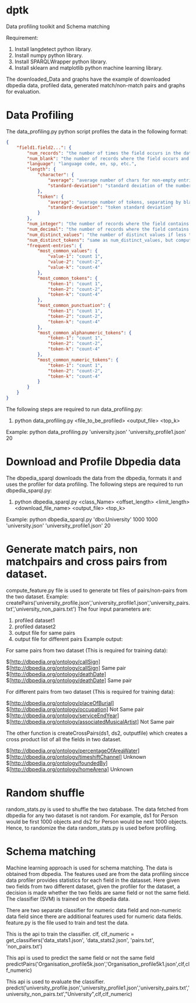 # dptk
Data profiling toolkit and Schema matching

Requirement:
1) Install langdetect python library.
2) Install numpy python library.
3) Install SPARQLWrapper python library.
4) Install sklearn and matplotlib python machine learning library.

The downloaded_Data and graphs have the example of downloaded dbpedia data, profiled data, generated match/non-match pairs and graphs for evaluation.

# Data Profiling
The data_profiling.py python script profiles the data in the following format:

```json
{
	"field1.field2...": {
		"num_records": "the number of times the field occurs in the dataset",
		"num_blank": "the number of records where the field occurs and has a blank value (after stripping)",
		"language": "language code, en, sp, etc.",
		"length": {
			"character": {
				"average": "average number of chars for non-empty entries",
				"standard-deviation": "standard deviation of the number of chars for non-empty entries"
			},
			"token": {
				"average": "average number of tokens, separating by blank and punctuation",
				"standard-deviation": "token standard deviation"
			}
		},
		"num_integer": "the number of records where the field contains an integer",
		"num_decimal": "the number of records where the field contains a decimal number",
		"num_distinct_values": "the number of distinct values if less than a given parameter K, -1 if number of distinct values is more than K",
		"num_distinct_tokens": "same as num_distinct_values, but computed based on tokens",
		"frequent-entries": {
			"most_common_values": {
				"value-1": "count 1",
				"value-2": "count-2",
				"value-k": "count-4"
			},
			"most_common_tokens": {
				"token-1": "count 1",
				"token-2": "count-2",
				"token-k": "count-4"
			},
			"most_common_punctuation": {
				"token-1": "count 1",
				"token-2": "count-2",
				"token-k": "count-4"
			},
			"most_common_alphanumeric_tokens": {
				"token-1": "count 1",
				"token-2": "count-2",
				"token-k": "count-4"
			},
			"most_common_numeric_tokens": {
				"token-1": "count 1",
				"token-2": "count-2",
				"token-k": "count-4"
			}
		}
	}
}
```
The following steps are required to run data_profiling.py:
1) python data_profiling.py <file_to_be_profiled> <output_file> <top_k>

Example: python data_profiling.py 'university.json' 'university_profile1.json' 20

# Download and Profile Dbpedia data
The dbpedia_sparql downloads the data from the dbpedia, formats it and uses the profiler for data profiling.
The following steps are required to run dbpedia_sparql.py:
1) python dbpedia_sparql.py <class_Name> <offset_length> <limit_length> <download_file_name> <output_file> <top_k>

Example: python dbpedia_sparql.py 'dbo:University' 1000 1000 'university.json' 'university_profile1.json' 20

# Generate match pairs, non matchpairs and cross pairs from dataset.
compute_feature.py file is used to generate txt files of pairs/non-pairs from the two dataset.
Example: createPairs('university_profile.json','university_profile1.json','university_pairs.txt','university_non_pairs.txt')
The four input parameters are:
1) profiled dataset1
2) profiled dataset2
3) output file for same pairs
4) output file for different pairs
Example output:

For same pairs from two dataset (This is required for training data):

$[http://dbpedia.org/ontology/callSign]	$[http://dbpedia.org/ontology/callSign]	Same pair
$[http://dbpedia.org/ontology/deathDate]	$[http://dbpedia.org/ontology/deathDate]	Same pair

For different pairs from two dataset (This is required for training data):

$[http://dbpedia.org/ontology/placeOfBurial]	$[http://dbpedia.org/ontology/occupation]	Not Same pair
$[http://dbpedia.org/ontology/serviceEndYear]	$[http://dbpedia.org/ontology/associatedMusicalArtist]	Not Same pair

The other function is createCrossPairs(ds1, ds2, outputfile) which creates a cross product list of all the fields in two dataset.

$[http://dbpedia.org/ontology/percentageOfAreaWater]	$[http://dbpedia.org/ontology/timeshiftChannel]	Unknown
$[http://dbpedia.org/ontology/foundedBy]	$[http://dbpedia.org/ontology/homeArena]	Unknown

# Random shuffle
random_stats.py is used to shuffle the two database. The data fetched from dbpedia for any two dataset is not random. For example, ds1 for Person would be first 1000 objects and ds2 for Person would be next 1000 objects. Hence, to randomize the data random_stats.py is used before profiling.

# Schema matching
Machine learning approach is used for schema matching. The data is obtained from dbpedia. The features used are from the data profiling sincce data profiler provides statistics for each field in the datasset. Here given two fields from two different dataset, given the profiler for the dataset, a decision is made whether the two fields are same field or not the same field. The classifier (SVM) is trained on the dbpedia data.

There are two separate classifier for numeric data field and non-numeric data field since there are additional features used for numeric data fields. feature.py is the file used to train and test the data. 

This is the api to train the classifier.
clf, clf_numeric = get_classifiers('data_stats1.json', 'data_stats2.json', 'pairs.txt', 'non_pairs.txt')

This api is used to predict the same field or not the same field
predictPairs('Organisation_profile5k.json','Organisation_profile5k1.json',clf,clf_numeric)

This api is used to evaluate the classifier.    predict('university_profile.json','university_profile1.json','university_pairs.txt','university_non_pairs.txt',"University",clf,clf_numeric)
